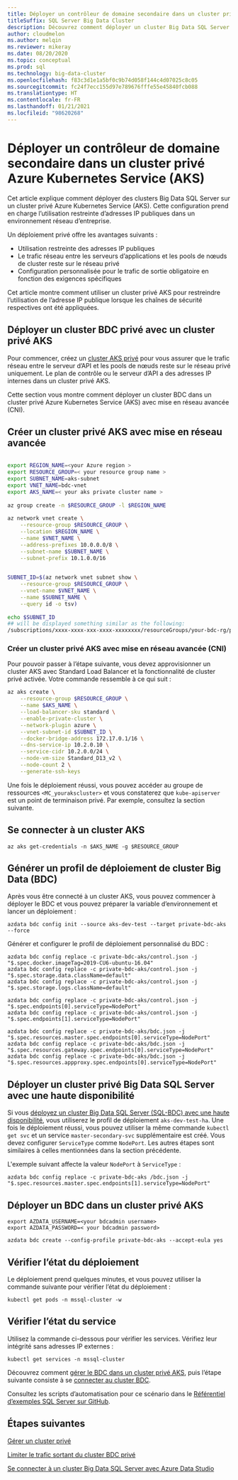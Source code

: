```yaml
---
title: Déployer un contrôleur de domaine secondaire dans un cluster privé Azure Kubernetes Service (AKS)
titleSuffix: SQL Server Big Data Cluster
description: Découvrez comment déployer un cluster Big Data SQL Server avec un cluster privé Azure Kubernetes Service (AKS) avec la mise en réseau avancée (CNI).
author: cloudmelon
ms.author: melqin
ms.reviewer: mikeray
ms.date: 08/20/2020
ms.topic: conceptual
ms.prod: sql
ms.technology: big-data-cluster
ms.openlocfilehash: f83c3d1e1a5bf0c9b74d058f144c4d07025c8c05
ms.sourcegitcommit: fc24f7ecc155d97e789676fffe55e45840fcb088
ms.translationtype: HT
ms.contentlocale: fr-FR
ms.lasthandoff: 01/21/2021
ms.locfileid: "98620268"
---
```

# <a name="deploy-bdc-in-azure-kubernetes-service-aks-private-cluster"></a>Déployer un contrôleur de domaine secondaire dans un cluster privé Azure Kubernetes Service (AKS)

Cet article explique comment déployer des clusters Big Data SQL Server sur un cluster privé Azure Kubernetes Service (AKS). Cette configuration prend en charge l’utilisation restreinte d’adresses IP publiques dans un environnement réseau d’entreprise.

Un déploiement privé offre les avantages suivants :

* Utilisation restreinte des adresses IP publiques
* Le trafic réseau entre les serveurs d’applications et les pools de nœuds de cluster reste sur le réseau privé
* Configuration personnalisée pour le trafic de sortie obligatoire en fonction des exigences spécifiques

Cet article montre comment utiliser un cluster privé AKS pour restreindre l’utilisation de l’adresse IP publique lorsque les chaînes de sécurité respectives ont été appliquées.

## <a name="deploy-private-bdc-cluster-with-aks-private-cluster"></a>Déployer un cluster BDC privé avec un cluster privé AKS

Pour commencer, créez un [cluster AKS privé](/azure/aks/private-clusters) pour vous assurer que le trafic réseau entre le serveur d’API et les pools de nœuds reste sur le réseau privé uniquement. Le plan de contrôle ou le serveur d’API a des adresses IP internes dans un cluster privé AKS.

Cette section vous montre comment déployer un cluster BDC dans un cluster privé Azure Kubernetes Service (AKS) avec mise en réseau avancée (CNI).

## <a name="create-a-private-aks-cluster-with-advanced-networking"></a>Créer un cluster privé AKS avec mise en réseau avancée

```bash

export REGION_NAME=<your Azure region >
export RESOURCE_GROUP=< your resource group name >
export SUBNET_NAME=aks-subnet
export VNET_NAME=bdc-vnet
export AKS_NAME=< your aks private cluster name >
 
az group create -n $RESOURCE_GROUP -l $REGION_NAME
 
az network vnet create \
    --resource-group $RESOURCE_GROUP \
    --location $REGION_NAME \
    --name $VNET_NAME \
    --address-prefixes 10.0.0.0/8 \
    --subnet-name $SUBNET_NAME \
    --subnet-prefix 10.1.0.0/16
 

SUBNET_ID=$(az network vnet subnet show \
    --resource-group $RESOURCE_GROUP \
    --vnet-name $VNET_NAME \
    --name $SUBNET_NAME \
    --query id -o tsv)
 
echo $SUBNET_ID
## will be displayed something similar as the following: 
/subscriptions/xxxx-xxxx-xxx-xxxx-xxxxxxxx/resourceGroups/your-bdc-rg/providers/Microsoft.Network/virtualNetworks/your-aks-vnet/subnets/your-aks-subnet
```

### <a name="create-aks-private-cluster-with-advanced-networking-cni"></a>Créer un cluster privé AKS avec mise en réseau avancée (CNI)

Pour pouvoir passer à l’étape suivante, vous devez approvisionner un cluster AKS avec Standard Load Balancer et la fonctionnalité de cluster privé activée. Votre commande ressemble à ce qui suit : 

```bash
az aks create \
    --resource-group $RESOURCE_GROUP \
    --name $AKS_NAME \
    --load-balancer-sku standard \
    --enable-private-cluster \
    --network-plugin azure \
    --vnet-subnet-id $SUBNET_ID \
    --docker-bridge-address 172.17.0.1/16 \
    --dns-service-ip 10.2.0.10 \
    --service-cidr 10.2.0.0/24 \
    --node-vm-size Standard_D13_v2 \
    --node-count 2 \
    --generate-ssh-keys
```

Une fois le déploiement réussi, vous pouvez accéder au groupe de ressources `<MC_yourakscluster>` et vous constaterez que `kube-apiserver` est un point de terminaison privé. Par exemple, consultez la section suivante.

## <a name="connect-to-an-aks-cluster"></a>Se connecter à un cluster AKS

```azurecli
az aks get-credentials -n $AKS_NAME -g $RESOURCE_GROUP
```

## <a name="build-big-data-cluster-bdc-deployment-profile"></a>Générer un profil de déploiement de cluster Big Data (BDC)

Après vous être connecté à un cluster AKS, vous pouvez commencer à déployer le BDC et vous pouvez préparer la variable d’environnement et lancer un déploiement : 

```azurecli
azdata bdc config init --source aks-dev-test --target private-bdc-aks --force
```

Générer et configurer le profil de déploiement personnalisé du BDC :

```azurecli
azdata bdc config replace -c private-bdc-aks/control.json -j "$.spec.docker.imageTag=2019-CU6-ubuntu-16.04"
azdata bdc config replace -c private-bdc-aks/control.json -j "$.spec.storage.data.className=default"
azdata bdc config replace -c private-bdc-aks/control.json -j "$.spec.storage.logs.className=default"

azdata bdc config replace -c private-bdc-aks/control.json -j "$.spec.endpoints[0].serviceType=NodePort"
azdata bdc config replace -c private-bdc-aks/control.json -j "$.spec.endpoints[1].serviceType=NodePort"

azdata bdc config replace -c private-bdc-aks/bdc.json -j "$.spec.resources.master.spec.endpoints[0].serviceType=NodePort"
azdata bdc config replace -c private-bdc-aks/bdc.json -j "$.spec.resources.gateway.spec.endpoints[0].serviceType=NodePort"
azdata bdc config replace -c private-bdc-aks/bdc.json -j "$.spec.resources.appproxy.spec.endpoints[0].serviceType=NodePort"
```

## <a name="deploy-private-sql-server-big-data-cluster-with-ha"></a>Déployer un cluster privé Big Data SQL Server avec une haute disponibilité

Si vous [déployez un cluster Big Data SQL Server (SQL-BDC) avec une haute disponibilité](deployment-high-availability.md), vous utiliserez le profil de déploiement `aks-dev-test-ha`. Une fois le déploiement réussi, vous pouvez utiliser la même commande `kubectl get svc` et un service `master-secondary-svc` supplémentaire est créé. Vous devez configurer `ServiceType` comme `NodePort`. Les autres étapes sont similaires à celles mentionnées dans la section précédente.

L'exemple suivant affecte la valeur `NodePort` à `ServiceType` :

```azurecli
azdata bdc config replace -c private-bdc-aks /bdc.json -j "$.spec.resources.master.spec.endpoints[1].serviceType=NodePort"
```

## <a name="deploy-bdc-in-aks-private-cluster"></a>Déployer un BDC dans un cluster privé AKS

```azurecli
export AZDATA_USERNAME=<your bdcadmin username>
export AZDATA_PASSWORD=< your bdcadmin password>

azdata bdc create --config-profile private-bdc-aks --accept-eula yes
```

## <a name="check-deployment-status"></a>Vérifier l’état du déploiement

Le déploiement prend quelques minutes, et vous pouvez utiliser la commande suivante pour vérifier l’état du déploiement : 

```console
kubectl get pods -n mssql-cluster -w
```

## <a name="check-the-service-status"></a>Vérifier l’état du service

Utilisez la commande ci-dessous pour vérifier les services. Vérifiez leur intégrité sans adresses IP externes :

```console
kubectl get services -n mssql-cluster
```

Découvrez comment [gérer le BDC dans un cluster privé AKS](private-manage.md), puis l’étape suivante consiste à se [connecter au cluster BDC](connect-to-big-data-cluster.md).

Consultez les scripts d’automatisation pour ce scénario dans le [Référentiel d’exemples SQL Server sur GitHub](https://github.com/microsoft/sql-server-samples/tree/master/samples/features/sql-big-data-cluster/deployment/private-aks).

## <a name="next-steps"></a>Étapes suivantes

[Gérer un cluster privé](private-manage.md)

[Limiter le trafic sortant du cluster BDC privé](private-restrict-egress-traffic.md)

[Se connecter à un cluster Big Data SQL Server avec Azure Data Studio](connect-to-big-data-cluster.md)
